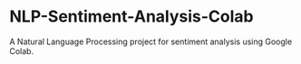 # NLP-Sentiment-Analysis-Colab
A Natural Language Processing project for sentiment analysis using Google Colab.
